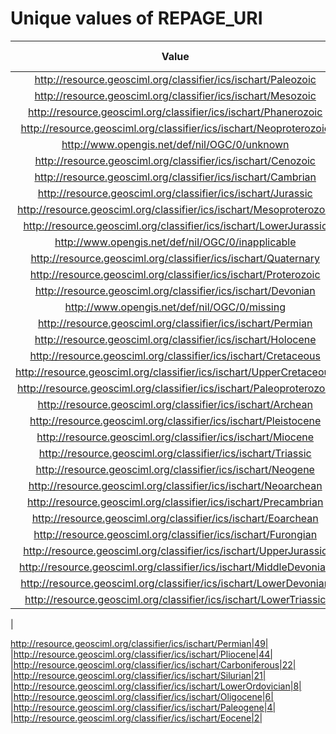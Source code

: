 
Unique values of REPAGE_URI
===========================

|Value|Number of Occurrences|
| :---: | :---: |
|http://resource.geosciml.org/classifier/ics/ischart/Paleozoic|16928|
|http://resource.geosciml.org/classifier/ics/ischart/Mesozoic|12216|
|http://resource.geosciml.org/classifier/ics/ischart/Phanerozoic|11825|
|http://resource.geosciml.org/classifier/ics/ischart/Neoproterozoic|6978|
|http://www.opengis.net/def/nil/OGC/0/unknown|5809|
|http://resource.geosciml.org/classifier/ics/ischart/Cenozoic|4815|
|http://resource.geosciml.org/classifier/ics/ischart/Cambrian|4797|
|http://resource.geosciml.org/classifier/ics/ischart/Jurassic|4590|
|http://resource.geosciml.org/classifier/ics/ischart/Mesoproterozoic|3811|
|http://resource.geosciml.org/classifier/ics/ischart/LowerJurassic|2649|
|http://www.opengis.net/def/nil/OGC/0/inapplicable|2536|
|http://resource.geosciml.org/classifier/ics/ischart/Quaternary|2261|
|http://resource.geosciml.org/classifier/ics/ischart/Proterozoic|2099|
|http://resource.geosciml.org/classifier/ics/ischart/Devonian|1733|
|http://www.opengis.net/def/nil/OGC/0/missing|1650|
|http://resource.geosciml.org/classifier/ics/ischart/Permian|1345|
|http://resource.geosciml.org/classifier/ics/ischart/Holocene|1325|
|http://resource.geosciml.org/classifier/ics/ischart/Cretaceous|932|
|http://resource.geosciml.org/classifier/ics/ischart/UpperCretaceous|931|
|http://resource.geosciml.org/classifier/ics/ischart/Paleoproterozoic|863|
|http://resource.geosciml.org/classifier/ics/ischart/Archean|692|
|http://resource.geosciml.org/classifier/ics/ischart/Pleistocene|665|
|http://resource.geosciml.org/classifier/ics/ischart/Miocene|577|
|http://resource.geosciml.org/classifier/ics/ischart/Triassic|559|
|http://resource.geosciml.org/classifier/ics/ischart/Neogene|543|
|http://resource.geosciml.org/classifier/ics/ischart/Neoarchean|390|
|http://resource.geosciml.org/classifier/ics/ischart/Precambrian|382|
|http://resource.geosciml.org/classifier/ics/ischart/Eoarchean|348|
|http://resource.geosciml.org/classifier/ics/ischart/Furongian|255|
|http://resource.geosciml.org/classifier/ics/ischart/UpperJurassic|195|
|http://resource.geosciml.org/classifier/ics/ischart/MiddleDevonian|185|
|http://resource.geosciml.org/classifier/ics/ischart/LowerDevonian|72|
|http://resource.geosciml.org/classifier/ics/ischart/LowerTriassic|49|
|

http://resource.geosciml.org/classifier/ics/ischart/Permian|49|
|http://resource.geosciml.org/classifier/ics/ischart/Pliocene|44|
|http://resource.geosciml.org/classifier/ics/ischart/Carboniferous|22|
|http://resource.geosciml.org/classifier/ics/ischart/Silurian|21|
|http://resource.geosciml.org/classifier/ics/ischart/LowerOrdovician|8|
|http://resource.geosciml.org/classifier/ics/ischart/Oligocene|6|
|http://resource.geosciml.org/classifier/ics/ischart/Paleogene|4|
|http://resource.geosciml.org/classifier/ics/ischart/Eocene|2|
